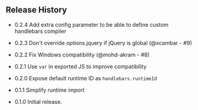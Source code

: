 ## Release History

- 0.2.4 Add extra config parameter to be able to define custom handlebars compiler

- 0.2.3 Don't override options.jquery if jQuery is global (@xcambar - #9)

- 0.2.2 Fix Windows compatibility (@mohd-akram - #8)

- 0.2.1 Use `var` in exported JS to improve compatibility

- 0.2.0 Expose default runtime ID as `handlebars.runtimeId`

- 0.1.1 Simplify runtime import

- 0.1.0 Initial release.
